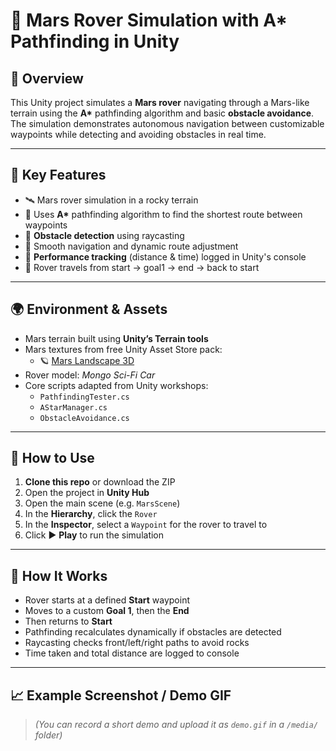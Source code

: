 # 🚀 Mars Rover Simulation with A* Pathfinding in Unity

## 🎯 Overview

This Unity project simulates a **Mars rover** navigating through a Mars-like terrain using the **A\*** pathfinding algorithm and basic **obstacle avoidance**. The simulation demonstrates autonomous navigation between customizable waypoints while detecting and avoiding obstacles in real time.

---

## 🧠 Key Features

- 🛰️ Mars rover simulation in a rocky terrain
- 🌌 Uses **A\*** pathfinding algorithm to find the shortest route between waypoints
- 🧱 **Obstacle detection** using raycasting
- 🤖 Smooth navigation and dynamic route adjustment
- 🧾 **Performance tracking** (distance & time) logged in Unity's console
- 🔁 Rover travels from start → goal1 → end → back to start

---

## 🌍 Environment & Assets

- Mars terrain built using **Unity’s Terrain tools**
- Mars textures from free Unity Asset Store pack:
  - 🪐 [Mars Landscape 3D](https://assetstore.unity.com/packages/3d/environments/landscapes/mars-landscape-3d-175814)
- Rover model: *Mongo Sci-Fi Car*
- Core scripts adapted from Unity workshops:
  - `PathfindingTester.cs`
  - `AStarManager.cs`
  - `ObstacleAvoidance.cs`

---

## 📂 How to Use

1. **Clone this repo** or download the ZIP
2. Open the project in **Unity Hub**
3. Open the main scene (e.g. `MarsScene`)
4. In the **Hierarchy**, click the `Rover`
5. In the **Inspector**, select a `Waypoint` for the rover to travel to
6. Click ▶️ **Play** to run the simulation

---

## 🧪 How It Works

- Rover starts at a defined **Start** waypoint
- Moves to a custom **Goal 1**, then the **End**
- Then returns to **Start**
- Pathfinding recalculates dynamically if obstacles are detected
- Raycasting checks front/left/right paths to avoid rocks
- Time taken and total distance are logged to console

---

## 📈 Example Screenshot / Demo GIF
> *(You can record a short demo and upload it as `demo.gif` in a `/media/` folder)*
